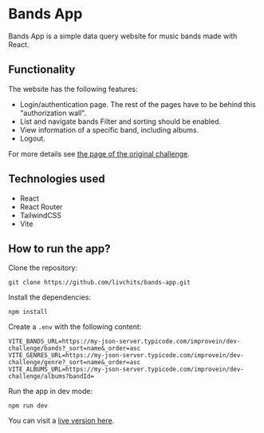 # Bands App

Bands App is a simple data query website for music bands made with React.

## Functionality

The website has the following features:

- Login/authentication page. The rest of the pages have to be behind this "authorization wall".
- List and navigate bands Filter and sorting should be enabled.
- View information of a specific band, including albums.
- Logout.

For more details see [the page of the original challenge](https://github.com/improvein/dev-challenge/tree/master/frontend-react).

## Technologies used

- React
- React Router
- TailwindCSS
- Vite

## How to run the app?

Clone the repository:

`git clone https://github.com/livchits/bands-app.git`

Install the dependencies:

`npm install`

Create a `.env` with the following content:

```
VITE_BANDS_URL=https://my-json-server.typicode.com/improvein/dev-challenge/bands?_sort=name&_order=asc
VITE_GENRES_URL=https://my-json-server.typicode.com/improvein/dev-challenge/genre?_sort=name&_order=asc
VITE_ALBUMS_URL=https://my-json-server.typicode.com/improvein/dev-challenge/albums?bandId=
```

Run the app in dev mode:

`npm run dev`

You can visit a [live version here](https://bands-app.onrender.com/).

